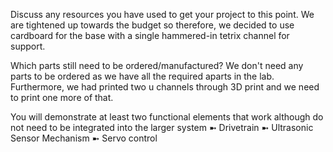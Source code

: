 Discuss any resources you have used to get your project to this point. 
We are tightened up towards the budget so therefore, we decided to use cardboard for the base with a single hammered-in tetrix channel for support. 

Which parts still need to be ordered/manufactured? 
We don't need any parts to be ordered as we have all the required aparts in the lab. Furthermore, we had printed two u channels through 3D print and we need to print one more of that.

You will demonstrate at least two functional elements that work although do not need to be integrated into the larger system
➼ Drivetrain
➼ Ultrasonic Sensor Mechanism
➼ Servo control
